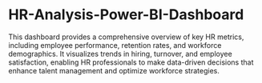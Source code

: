 # HR-Analysis-Power-BI-Dashboard
This dashboard provides a comprehensive overview of key HR metrics, including employee performance, retention rates, and workforce demographics. It visualizes trends in hiring, turnover, and employee satisfaction, enabling HR professionals to make data-driven decisions that enhance talent management and optimize workforce strategies.
